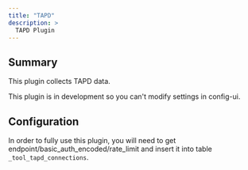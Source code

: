```yaml
---
title: "TAPD"
description: >
  TAPD Plugin
---
```


## Summary

This plugin collects TAPD data.

This plugin is in development so you can't modify settings in config-ui.

## Configuration

In order to fully use this plugin, you will need to get endpoint/basic_auth_encoded/rate_limit and insert it into table `_tool_tapd_connections`.

